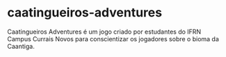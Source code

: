 # caatingueiros-adventures
Caatingueiros Adventures é um jogo criado por estudantes do IFRN Campus Currais Novos para conscientizar os jogadores sobre o bioma da Caantiga.
